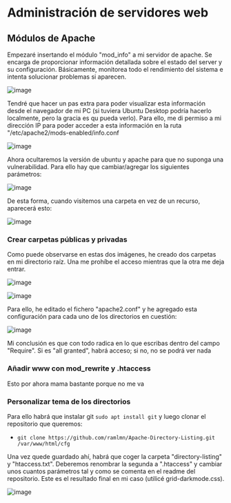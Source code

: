 # Administración de servidores web

## Módulos de Apache 

Empezaré insertando el módulo "mod_info" a mi servidor de apache. Se encarga de proporcionar información detallada sobre el estado del server y su configuración. Básicamente, monitorea todo el rendimiento del sistema e intenta solucionar problemas si aparecen.

![image](https://github.com/nisemonkey/marc-despliegue-de-aplicaciones-web/assets/144774706/f80860f2-f279-4eff-a708-8089ad14825e)

Tendré que hacer un pas extra para poder visualizar esta información desde el navegador de mi PC (si tuviera Ubuntu Desktop podría hacerlo localmente, pero la gracia es qu pueda verlo). Para ello, me di permiso a mi dirección IP para poder acceder a esta información en la ruta "/etc/apache2/mods-enabled/info.conf

![image](https://github.com/nisemonkey/marc-despliegue-de-aplicaciones-web/assets/144774706/2225ffec-da0e-4028-b6e3-a1e2765adaf7)

Ahora ocultaremos la versión de ubuntu y apache para que no suponga una vulnerabilidad. Para ello hay que cambiar/agregar los siguientes parámetros:

![image](https://github.com/nisemonkey/marc-despliegue-de-aplicaciones-web/assets/144774706/3760f005-5a90-4fed-b843-9def5eef9dda)

De esta forma, cuando visitemos una carpeta en vez de un recurso, aparecerá esto:

![image](https://github.com/nisemonkey/marc-despliegue-de-aplicaciones-web/assets/144774706/907dc80c-f35e-4860-a228-f938e7d44881)

### Crear carpetas públicas y privadas

Como puede observarse en estas dos imágenes, he creado dos carpetas en mi directorio raíz. Una me prohíbe el acceso mientras que la otra me deja entrar.

![image](https://github.com/nisemonkey/marc-despliegue-de-aplicaciones-web/assets/144774706/7b46c2e0-ab77-43b4-9546-9857b18f5cad)

![image](https://github.com/nisemonkey/marc-despliegue-de-aplicaciones-web/assets/144774706/a30888b5-d3ce-4efc-b8c5-633c4141437b)

Para ello, he editado el fichero "apache2.conf" y he agregado esta configuración para cada uno de los directorios en cuestión:

![image](https://github.com/nisemonkey/marc-despliegue-de-aplicaciones-web/assets/144774706/98c5724c-f351-4364-8551-1c0e28c60d12)

Mi conclusión es que con todo radica en lo que escribas dentro del campo "Require". Si es "all granted", habrá acceso; si no, no se podrá ver nada

### Añadir www con mod_rewrite y .htaccess

Esto por ahora mama bastante porque no me va

### Personalizar tema de los directorios

Para ello habrá que instalar git ``sudo apt install git`` y luego clonar el repositorio que queremos:

- ``git clone https://github.com/ramlmn/Apache-Directory-Listing.git /var/www/html/cfg``

Una vez quede guardado ahí, habrá que coger la carpeta "directory-listing" y "htaccess.txt". Deberemos renombrar la segunda a ".htaccess" y cambiar unos cuantos parámetros tal y como se comenta en el readme del repositorio. Este es el resultado final en mi caso (utilicé grid-darkmode.css).

![image](https://github.com/nisemonkey/marc-despliegue-de-aplicaciones-web/assets/144774706/9ea8e6b8-9e4b-43bd-a03f-bbc71a98f331)





